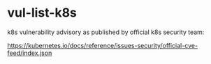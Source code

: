 # vul-list-k8s
k8s vulnerability advisory as published by official k8s security team: 

https://kubernetes.io/docs/reference/issues-security/official-cve-feed/index.json
